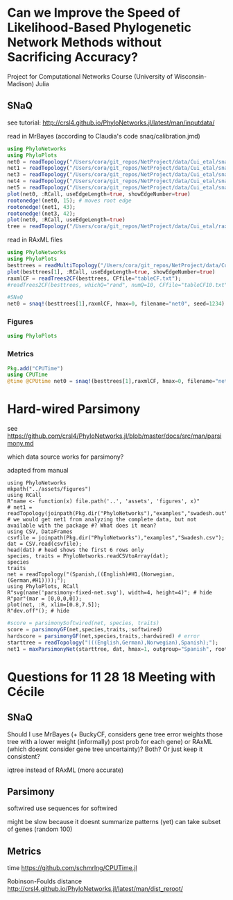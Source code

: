 # Can we Improve the Speed of Likelihood-Based Phylogenetic Network Methods without Sacrificing Accuracy?
Project for Computational Networks Course (University of Wisconsin-Madison)
Julia

## SNaQ
see tutorial: http://crsl4.github.io/PhyloNetworks.jl/latest/man/inputdata/

read in MrBayes (according to Claudia's code snaq/calibration.jmd)
```julia
using PhyloNetworks
using PhyloPlots
net0 = readTopology("/Users/cora/git_repos/NetProject/data/Cui_etal/snaq/best0.tre");
net1 = readTopology("/Users/cora/git_repos/NetProject/data/Cui_etal/snaq/best1.tre");
net3 = readTopology("/Users/cora/git_repos/NetProject/data/Cui_etal/snaq/best3.tre");
net4 = readTopology("/Users/cora/git_repos/NetProject/data/Cui_etal/snaq/best4.tre");
net5 = readTopology("/Users/cora/git_repos/NetProject/data/Cui_etal/snaq/best5.tre");
plot(net0, :RCall, useEdgeLength=true, showEdgeNumber=true)
rootonedge!(net0, 15); # moves root edge
rootonedge!(net1, 43);
rootonedge!(net3, 42);
plot(net0, :RCall, useEdgeLength=true)
tree = readTopology("/Users/cora/git_repos/NetProject/data/Cui_etal/raxml_1183genes/besttrees.tre")
```

read in RAxML files
```julia
using PhyloNetworks
using PhyloPlots
besttrees = readMultiTopology("/Users/cora/git_repos/NetProject/data/Cui_etal/raxml_1183genes/besttrees.tre");
plot(besttrees[1], :RCall, useEdgeLength=true, showEdgeNumber=true)
raxmlCF = readTrees2CF(besttrees, CFfile="tableCF.txt");
#readTrees2CF(besttrees, whichQ="rand", numQ=10, CFfile="tableCF10.txt") #takes random sample of 10 to speed things up

#SNaQ
net0 = snaq!(besttrees[1],raxmlCF, hmax=0, filename="net0", seed=1234)
```


### Figures
```julia
using PhyloPlots
```

### Metrics
```julia
Pkg.add("CPUTime")
using CPUTime
@time @CPUtime net0 = snaq!(besttrees[1],raxmlCF, hmax=0, filename="net0", seed=1234)
```

# Hard-wired Parsimony
see https://github.com/crsl4/PhyloNetworks.jl/blob/master/docs/src/man/parsimony.md

which data source works for parsimony?

adapted from manual
```juila
using PhyloNetworks
mkpath("../assets/figures")
using RCall
R"name <- function(x) file.path('..', 'assets', 'figures', x)"
# net1 = readTopology(joinpath(Pkg.dir("PhyloNetworks"),"examples","swadesh.out"))
# we would get net1 from analyzing the complete data, but not available with the package #? What does it mean?
using CSV, DataFrames
csvfile = joinpath(Pkg.dir("PhyloNetworks"),"examples","Swadesh.csv");
dat = CSV.read(csvfile);
head(dat) # head shows the first 6 rows only
species, traits = PhyloNetworks.readCSVtoArray(dat);
species
traits
net = readTopology("(Spanish,((English)#H1,(Norwegian,(German,#H1))));");
using PhyloPlots, RCall
R"svg(name('parsimony-fixed-net.svg'), width=4, height=4)"; # hide
R"par"(mar = [0,0,0,0]);
plot(net, :R, xlim=[0.8,7.5]);
R"dev.off"(); # hide
```


```julia
#score = parsimonySoftwired(net, species, traits)
score = parsimonyGF(net,species,traits,:softwired)
hardscore = parsimonyGF(net,species,traits,:hardwired) # error
starttree = readTopology("(((English,German),Norwegian),Spanish);");
net1 = maxParsimonyNet(starttree, dat, hmax=1, outgroup="Spanish", rootname="swadesh")
```

# Questions for 11 28 18 Meeting with Cécile

## SNaQ
Should I use MrBayes (+ BuckyCF, considers gene tree error weights those tree with a lower weight (informally) post prob for each gene) or RAxML (which doesnt consider gene tree uncertainty)? Both? Or just keep it consistent?

iqtree instead of RAxML (more accurate)
## Parsimony
softwired
use sequences for softwired

might be slow because it doesnt summarize patterns (yet) can take subset of genes (random 100)


## Metrics
time https://github.com/schmrlng/CPUTime.jl

Robinson-Foulds distance
http://crsl4.github.io/PhyloNetworks.jl/latest/man/dist_reroot/



